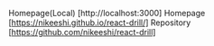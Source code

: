 Homepage(Local) [http://localhost:3000]
Homepage [https://nikeeshi.github.io/react-drill/]
Repository [https://github.com/nikeeshi/react-drill]
